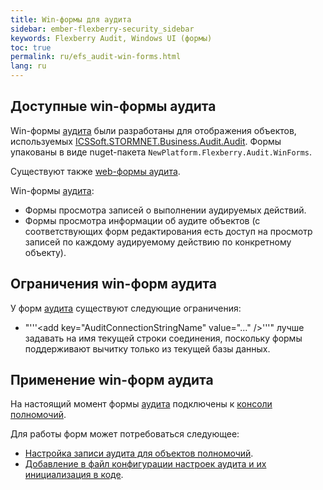 ```yaml
---
title: Win-формы для аудита
sidebar: ember-flexberry-security_sidebar
keywords: Flexberry Audit, Windows UI (формы)
toc: true
permalink: ru/efs_audit-win-forms.html
lang: ru
---
```


## Доступные win-формы аудита

Win-формы [аудита](audit-web.html) были разработаны для отображения объектов, используемых [ICSSoft.STORMNET.Business.Audit.Audit](efs_i-audit.html). Формы упакованы в виде nuget-пакета `NewPlatform.Flexberry.Audit.WinForms`.

Существуют также [web-формы аудита](fa_audit-web-forms.html).

Win-формы [аудита](fa_audit-web.html):
* Формы просмотра записей о выполнении аудируемых действий.
* Формы просмотра информации об аудите объектов (с соответствующих форм редактирования есть доступ на просмотр записей по каждому аудируемому действию по конкретному объекту).

## Ограничения win-форм аудита

У форм [аудита](fa_audit-web.html) существуют следующие ограничения:
* "'''&lt;add key="AuditConnectionStringName" value="..." /&gt;'''" лучше задавать на имя текущей строки соединения, поскольку формы поддерживают вычитку только из текущей базы данных.

## Применение win-форм аудита

На настоящий момент формы [аудита](fa_audit-web.html) подключены к [консоли полномочий](efs_security-console.html).

Для работы форм может потребоваться следующее:
* [Настройка записи аудита для объектов полномочий](efs_rights-and-audit-subsystems.html).
* [Добавление в файл конфигурации настроек аудита и их инициализация в коде](efs_audit-win-example-manual.html).
